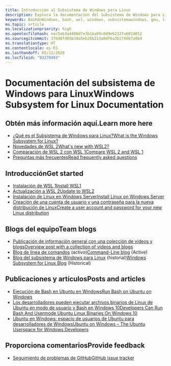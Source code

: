 ```yaml
---
title: Introducción al Subsistema de Windows para Linux
description: Explora la documentación del Subsistema de Windows para Linux.
keywords: BashOnWindows, bash, wsl, windows, subsistemawindows, gnu, linux
ms.topic: article
ms.localizationpriority: high
ms.openlocfilehash: eac5ab3a4406d7e3b1ba89c0d9e6212fa602d852
ms.sourcegitcommit: 3fb40fd65b34a5eb26b213a0df6a3b2746b7a9b4
ms.translationtype: HT
ms.contentlocale: es-ES
ms.lasthandoff: 05/12/2020
ms.locfileid: "83270493"
---
```

# <a name="windows-subsystem-for-linux-documentation"></a><span data-ttu-id="ccf8e-104">Documentación del subsistema de Windows para Linux</span><span class="sxs-lookup"><span data-stu-id="ccf8e-104">Windows Subsystem for Linux Documentation</span></span>

## <a name="learn-more-here"></a><span data-ttu-id="ccf8e-105">Obtén más información aquí.</span><span class="sxs-lookup"><span data-stu-id="ccf8e-105">Learn more here</span></span>

* [<span data-ttu-id="ccf8e-106">¿Qué es el Subsistema de Windows para Linux?</span><span class="sxs-lookup"><span data-stu-id="ccf8e-106">What is the Windows Subsystem for Linux?</span></span>](about.md)
* [<span data-ttu-id="ccf8e-107">Novedades de WSL 2</span><span class="sxs-lookup"><span data-stu-id="ccf8e-107">What's new with WSL2?</span></span>](wsl2-index.md)
* [<span data-ttu-id="ccf8e-108">Comparación de WSL 2 con WSL 1</span><span class="sxs-lookup"><span data-stu-id="ccf8e-108">Compare WSL 2 and WSL 1</span></span>](compare-versions.md)
* [<span data-ttu-id="ccf8e-109">Preguntas más frecuentes</span><span class="sxs-lookup"><span data-stu-id="ccf8e-109">Read frequently asked questions</span></span>](faq.md)

## <a name="get-started"></a><span data-ttu-id="ccf8e-110">Introducción</span><span class="sxs-lookup"><span data-stu-id="ccf8e-110">Get started</span></span>

* [<span data-ttu-id="ccf8e-111">Instalación de WSL 1</span><span class="sxs-lookup"><span data-stu-id="ccf8e-111">Install WSL1</span></span>](install-win10.md)
* [<span data-ttu-id="ccf8e-112">Actualización a WSL 2</span><span class="sxs-lookup"><span data-stu-id="ccf8e-112">Update to WSL2</span></span>](install-win10.md#update-to-wsl-2)
* [<span data-ttu-id="ccf8e-113">Instalación de Linux en Windows Server</span><span class="sxs-lookup"><span data-stu-id="ccf8e-113">Install Linux on Windows Server</span></span>](install-on-server.md)
* [<span data-ttu-id="ccf8e-114">Creación de una cuenta de usuario y una contraseña para la nueva distribución de Linux</span><span class="sxs-lookup"><span data-stu-id="ccf8e-114">Create a user account and password for your new Linux distribution</span></span>](user-support.md)

## <a name="team-blogs"></a><span data-ttu-id="ccf8e-115">Blogs del equipo</span><span class="sxs-lookup"><span data-stu-id="ccf8e-115">Team blogs</span></span>

* [<span data-ttu-id="ccf8e-116">Publicación de información general con una colección de vídeos y blogs</span><span class="sxs-lookup"><span data-stu-id="ccf8e-116">Overview post with a collection of videos and blogs</span></span>](https://blogs.msdn.microsoft.com/commandline/learn-about-windows-console-and-windows-subsystem-for-linux-wsl/)
* <span data-ttu-id="ccf8e-117">[Blog de línea de comandos](https://blogs.msdn.microsoft.com/commandline/) (activo)</span><span class="sxs-lookup"><span data-stu-id="ccf8e-117">[Command-Line blog](https://blogs.msdn.microsoft.com/commandline/) (Active)</span></span>
* <span data-ttu-id="ccf8e-118">[Blog del subsistema de Windows para Linux](https://blogs.msdn.microsoft.com/wsl/) (historial)</span><span class="sxs-lookup"><span data-stu-id="ccf8e-118">[Windows Subsystem for Linux Blog](https://blogs.msdn.microsoft.com/wsl/) (Historical)</span></span>

## <a name="posts-and-articles"></a><span data-ttu-id="ccf8e-119">Publicaciones y artículos</span><span class="sxs-lookup"><span data-stu-id="ccf8e-119">Posts and articles</span></span>

* [<span data-ttu-id="ccf8e-120">Ejecución de Bash en Ubuntu en Windows</span><span class="sxs-lookup"><span data-stu-id="ccf8e-120">Run Bash on Ubuntu on Windows</span></span>](https://blogs.windows.com/buildingapps/2016/03/30/run-bash-on-ubuntu-on-windows/)
* [<span data-ttu-id="ccf8e-121">Los desarrolladores pueden ejecutar archivos binarios de Linux de Ubuntu en modo de usuario y Bash en Windows 10</span><span class="sxs-lookup"><span data-stu-id="ccf8e-121">Developers Can Run Bash And Usermode Ubuntu Linux Binaries On Windows 10</span></span>](https://www.hanselman.com/blog/DevelopersCanRunBashShellAndUsermodeUbuntuLinuxBinariesOnWindows10.aspx)
* [<span data-ttu-id="ccf8e-122">Ubuntu en Windows: espacio de usuarios de Ubuntu para desarrolladores de Windows</span><span class="sxs-lookup"><span data-stu-id="ccf8e-122">Ubuntu on Windows – The Ubuntu Userspace for Windows Developers</span></span>](https://insights.ubuntu.com/2016/03/30/ubuntu-on-windows-the-ubuntu-userspace-for-windows-developers/)

## <a name="provide-feedback"></a><span data-ttu-id="ccf8e-123">Proporciona comentarios</span><span class="sxs-lookup"><span data-stu-id="ccf8e-123">Provide feedback</span></span>

* [<span data-ttu-id="ccf8e-124">Seguimiento de problemas de GitHub</span><span class="sxs-lookup"><span data-stu-id="ccf8e-124">GitHub issue tracker</span></span>](https://github.com/Microsoft/BashOnWindows/issues)

